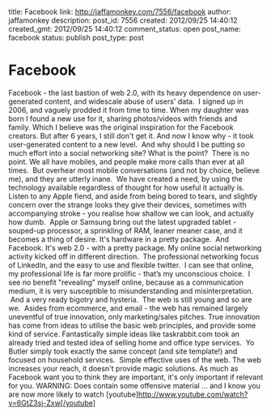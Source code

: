title: Facebook
link: http://jaffamonkey.com/7556/facebook
author: jaffamonkey
description: 
post_id: 7556
created: 2012/09/25 14:40:12
created_gmt: 2012/09/25 14:40:12
comment_status: open
post_name: facebook
status: publish
post_type: post

# Facebook

Facebook - the last bastion of web 2.0, with its heavy dependence on user-generated content, and widescale abuse of users' data.  I signed up in 2006, and vaguely prodded it from time to time. When my daughter was born I found a new use for it, sharing photos/videos with friends and family. Which I believe was the original inspiration for the Facebook creators. But after 6 years, I still don't get it. And now I know why - it took user-generated content to a new level.  And why should I be putting so much effort into a social networking site? What is the point?  There is no point. We all have mobiles, and people make more calls than ever at all times.  But overhear most mobile conversations (and not by choice, believe me), and they are utterly inane.  We have created a need, by using the technology available regardless of thought for how useful it actually is. Listen to any Apple fiend, and aside from being bored to tears, and slightly concern over the strange looks they give their devices, sometimes with accompanying stroke - you realise how shallow we can look, and actually how dumb.  Apple or Samsung bring out the latest upgraded tablet - souped-up processor, a sprinkling of RAM, leaner meaner case, and it becomes a thing of desire. It's hardware in a pretty package.  And Facebook. It's web 2.0 - with a pretty package. My online social networking activity kicked off in different direction.  The professional networking focus of LinkedIn, and the easy to use and flexible twitter.  I can see that online, my professional life is far more prolific - that’s my unconscious choice.  I see no benefit "revealing" myself online, because as a communication medium, it is very susceptible to misunderstanding and misinterpretation.  And a very ready bigotry and hysteria.  The web is still young and so are we.  Asides from ecommerce, and email - the web has remained largely uneventful of true innovation, only marketing/sales pitches. True innovation has come from ideas to utilise the basic web principles, and provide some kind of service. Fantastically simple ideas like taskrabbit.com took an already tried and tested idea of selling home and office type services.  Yo Butler simply took exactly the same concept (and site template!) and focused on household services.  Simple effective uses of the web. The web increases your reach, it doesn't provide magic solutions. As much as Facebook want you to think they are important, it's only important if relevant for you. WARNING: Does contain some offensive material ... and I know you are now more likely to watch [youtube]http://www.youtube.com/watch?v=6GtZ3sj-Zxw[/youtube]